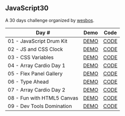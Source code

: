 ## **JavaScript30**

A 30 days challenge organized by [wesbos](https://github.com/wesbos/JavaScript30).  

|Day #|Demo|Code|
|-----|----|----|
|01 - JavaScript Drum Kit|[DEMO](https://joannewsj.github.io/JavaScript30/01%20-%20JavaScript%20Drum%20Kit/)|[CODE](https://github.com/joannewsj/JavaScript30/tree/main/01%20-%20JavaScript%20Drum%20Kit)|
|02 - JS and CSS Clock|[DEMO](https://joannewsj.github.io/JavaScript30/02%20-%20JS%20and%20CSS%20Clock/)|[CODE](https://github.com/joannewsj/JavaScript30/tree/main/02%20-%20JS%20and%20CSS%20Clock)|
|03 - CSS Variables|[DEMO](https://joannewsj.github.io/JavaScript30/03%20-%20CSS%20Variables/)|[CODE](https://github.com/joannewsj/JavaScript30/tree/main/03%20-%20CSS%20Variables)|
|04 - Array Cardio Day 1|[DEMO](https://joannewsj.github.io/JavaScript30/04%20-%20Array%20Cardio%20Day%201/)|[CODE](https://github.com/joannewsj/JavaScript30/tree/main/04%20-%20Array%20Cardio%20Day%201)|
|05 - Flex Panel Gallery|[DEMO](https://joannewsj.github.io/JavaScript30/05%20-%20Flex%20Panel%20Gallery/)|[CODE](https://github.com/joannewsj/JavaScript30/tree/main/05%20-%20Flex%20Panel%20Gallery)|
|06 - Type Ahead|[DEMO](https://joannewsj.github.io/JavaScript30/06%20-%20Type%20Ahead/)|[CODE](https://github.com/joannewsj/JavaScript30/tree/main/06%20-%20Type%20Ahead)|
|07 - Array Cardio Day 2|[DEMO](https://joannewsj.github.io/JavaScript30/07%20-%20Array%20Cardio%20Day%202/)|[CODE](https://github.com/joannewsj/JavaScript30/tree/main/07%20-%20Array%20Cardio%20Day%202)|
|08 - Fun with HTML5 Canvas|[DEMO](https://joannewsj.github.io/JavaScript30/08%20-%20Fun%20with%20HTML5%20Canvas/)|[CODE](https://github.com/joannewsj/JavaScript30/tree/main/08%20-%20Fun%20with%20HTML5%20Canvas)|
|09 - Dev Tools Domination|[DEMO](https://joannewsj.github.io/JavaScript30/09%20-%20Dev%20Tools%20Domination/)|[CODE](https://github.com/joannewsj/JavaScript30/tree/main/09%20-%20Dev%20Tools%20Domination)|
